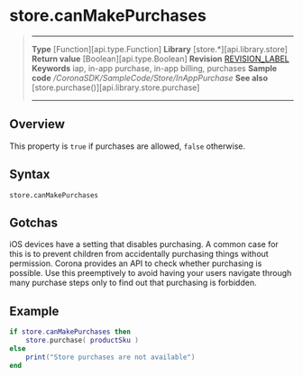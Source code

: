 # store.canMakePurchases

> --------------------- ------------------------------------------------------------------------------------------
> __Type__              [Function][api.type.Function]
> __Library__           [store.*][api.library.store]
> __Return value__      [Boolean][api.type.Boolean]
> __Revision__          [REVISION_LABEL](REVISION_URL)
> __Keywords__          iap, in-app purchase, in-app billing, purchases
> __Sample code__       */CoronaSDK/SampleCode/Store/InAppPurchase*
> __See also__          [store.purchase()][api.library.store.purchase]
> --------------------- ------------------------------------------------------------------------------------------


## Overview

This property is `true` if purchases are allowed, `false` otherwise.

## Syntax

	store.canMakePurchases
	
## Gotchas

iOS devices have a setting that disables purchasing. A common case for this is to prevent children from accidentally purchasing things without permission. Corona provides an API to check whether purchasing is possible. Use this preemptively to avoid having your users navigate through many purchase steps only to find out that purchasing is forbidden.

## Example

`````lua
if store.canMakePurchases then
    store.purchase( productSku )
else
    print("Store purchases are not available")
end
`````
